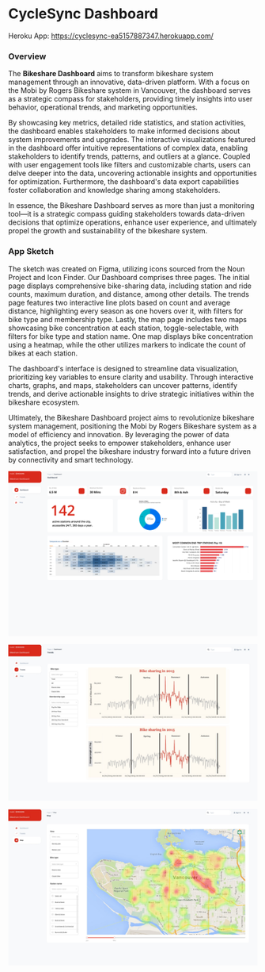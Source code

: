 # CycleSync Dashboard

Heroku App: https://cyclesync-ea5157887347.herokuapp.com/

### Overview

The **Bikeshare Dashboard** aims to transform bikeshare system management through an innovative, data-driven platform. With a focus on the Mobi by Rogers Bikeshare system in Vancouver, the dashboard serves as a strategic compass for stakeholders, providing timely insights into user behavior, operational trends, and marketing opportunities.

By showcasing key metrics, detailed ride statistics, and station activities, the dashboard enables stakeholders to make informed decisions about system improvements and upgrades. The interactive visualizations featured in the dashboard offer intuitive representations of complex data, enabling stakeholders to identify trends, patterns, and outliers at a glance. Coupled with user engagement tools like filters and customizable charts, users can delve deeper into the data, uncovering actionable insights and opportunities for optimization. Furthermore, the dashboard's data export capabilities foster collaboration and knowledge sharing among stakeholders.

In essence, the Bikeshare Dashboard serves as more than just a monitoring tool—it is a strategic compass guiding stakeholders towards data-driven decisions that optimize operations, enhance user experience, and ultimately propel the growth and sustainability of the bikeshare system.

### App Sketch

The sketch was created on Figma, utilizing icons sourced from the Noun Project and Icon Finder. Our Dashboard comprises three pages. The initial page displays comprehensive bike-sharing data, including station and ride counts, maximum duration, and distance, among other details. The trends page features two interactive line plots based on count and average distance, highlighting every season as one hovers over it, with filters for bike type and membership type. Lastly, the map page includes two maps showcasing bike concentration at each station, toggle-selectable, with filters for bike type and station name. One map displays bike concentration using a heatmap, while the other utilizes markers to indicate the count of bikes at each station.

The dashboard's interface is designed to streamline data visualization, prioritizing key variables to ensure clarity and usability. Through interactive charts, graphs, and maps, stakeholders can uncover patterns, identify trends, and derive actionable insights to drive strategic initiatives within the bikeshare ecosystem.

Ultimately, the Bikeshare Dashboard project aims to revolutionize bikeshare system management, positioning the Mobi by Rogers Bikeshare system as a model of efficiency and innovation. By leveraging the power of data analytics, the project seeks to empower stakeholders, enhance user satisfaction, and propel the bikeshare industry forward into a future driven by connectivity and smart technology.

![Dashboard](https://github.com/cmulya/DATA551-Project/blob/main/App%20Sketch/Dashboard.png)

![Trends](https://github.com/cmulya/DATA551-Project/blob/main/App%20Sketch/Trends.jpeg)

![Maps](https://github.com/cmulya/DATA551-Project/blob/main/App%20Sketch/Maps.jpeg)
